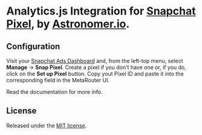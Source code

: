 # Analytics.js Integration for [Snapchat Pixel](http://www.netmining.com/), by [Astronomer.io](http://www.astronomer.io/).

## Configuration

Visit your [Snapchat Ads Dashboard](https://ads.snapchat.com/) and, from the left-top menu, select **Manage** -> **Snap Pixel**. Create a pixel if you don't have one or, if you do, click on the **Set up Pixel** button. Copy yout Pixel ID and paste it into the corresponding field in the MetaRouter UI.

Read the documentation for more info.

## License

Released under the [MIT license](LICENSE).